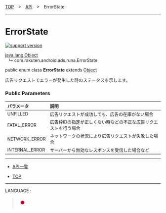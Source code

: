 [TOP](/README.md#top)　>　[API](./README.md)　>　ErrorState

---

# ErrorState

[![support version](http://img.shields.io/badge/runa-1.0.0+-blueviolet.svg?style=flat)](https://developer.android.com)

[java.lang.Object](https://developer.android.com/reference/java/lang/Object.html)<br>
&nbsp;&nbsp;&nbsp;↳&nbsp;com.rakuten.android.ads.runa.ErrorState

public enum class **ErrorState** extends [Object](https://developer.android.com/reference/java/lang/Object.html)<br>

広告リクエストでエラーが発生した時のステータスを示します。

### Public Parameters

|パラメータ|説明|
|:---|:---|
|UNFILLED|広告リクエストが成功しても、広告の在庫がない場合|
|FATAL_ERROR|広告枠IDの指定が正しくない時などの不正な広告リクエストを行う場合|
|NETWORK_ERROR|ネットワークの状況により広告リクエストが失敗した場合|
|INTERNAL_ERROR|サーバーから無効なレスポンスを受信した場合など|

---

* [API一覧](./README.md)

* [TOP](../#top)

---
LANGUAGE :
> [![ja](/doc/lang/ja.png)](/doc/api/ErrorState.md)
